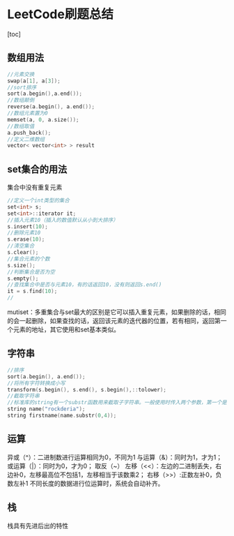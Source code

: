 # LeetCode刷题总结

[toc]

## 数组用法

```c++
//元素交换
swap(a[1], a[3]);
//sort排序
sort(a.begin(),a.end());
//数组颠倒
reverse(a.begin(), a.end());
//数组元素置为0
memset(a, 0, a.size());
//数组取值
a.push_back();
//定义二维数组
vector< vector<int> > result
```

## set集合的用法

集合中没有重复元素

``` c++
//定义一个int类型的集合
set<int> s;
set<int>::iterator it;
//插入元素10（插入的数值默认从小到大排序）
s.insert(10);
//删除元素10
s.erase(10);
//清空集合
s.clear();
//集合元素的个数
s.size();
//判断集合是否为空
s.empty();
//查找集合中是否与元素10，有的话返回10，没有则返回s.end()
it = s.find(10);
//
```

mutiset：多重集合与set最大的区别是它可以插入重复元素，如果删除的话，相同的会一起删除，如果查找的话，返回该元素的迭代器的位置，若有相同，返回第一个元素的地址，其它使用和set基本类似。

## 字符串

```c++
//排序
sort(a.begin(), a.end());
//将所有字符转换成小写
transform(s.begin(), s.end(), s.begin(),::tolower);
//截取字符串
//标准库的string有一个substr函数用来截取子字符串。一般使用时传入两个参数，第一个是开始的坐标（第一个字符是0），第二个是截取的长度。
string name("rockderia");
string firstname(name.substr(0,4));

```

## 运算

异或（^）：二进制数进行运算相同为0，不同为1
与运算（&）：同时为1，才为1；
或运算（|）：同时为0，才为0；
取反（~）
左移（<<）：左边的二进制丢失，右边补0，左移最高位不包括1，左移相当于该数乘2；
右移（>>）:正数左补0，负数左补1
不同长度的数据进行位运算时，系统会自动补齐。

## 栈

栈具有先进后出的特性
